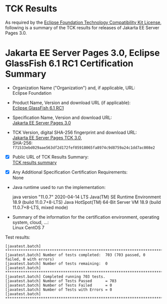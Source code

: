 TCK Results
===========

As required by the
[Eclipse Foundation Technology Compatibility Kit License](https://www.eclipse.org/legal/tck.php),
following is a summary of the TCK results for releases of Jakarta EE Server Pages 3.0.

# Jakarta EE Server Pages 3.0, Eclipse GlassFish 6.1 RC1 Certification Summary

- Organization Name ("Organization") and, if applicable, URL: <br/>
  Eclipse Foundation
  
- Product Name, Version and download URL (if applicable): <br/>
  [Eclipse GlassFish 6.1 RC1](https://download.eclipse.org/ee4j/glassfish/glassfish-6.1.0-RC1.zip)
  
- Specification Name, Version and download URL: <br/>
   [Jakarta EE Server Pages 3.0](https://jakarta.ee/specifications/pages/3.0/)
   
- TCK Version, digital SHA-256 fingerprint and download URL: <br/>
  [Jakarta EE Server Pages TCK 3.0](http://download.eclipse.org/ee4j/jakartaee-tck/jakartaee9-eftl/promoted/jakarta-pages-tck-3.0.1.zip),  
  SHA-256: `f71533ebd029aae563df2d172fef05918065fa8974c9d8759a24c1dd7ac008e2`

- [x] Public URL of TCK Results Summary: <br/>
  [TCK results summary](./TCK-Results-6.1-RC1)
  
- [x] Any Additional Specification Certification Requirements: <br/>
  None
  
- Java runtime used to run the implementation: <br/>
  
  java version "11.0.7" 2020-04-14 LTS
  Java(TM) SE Runtime Environment 18.9 (build 11.0.7+8-LTS)
  Java HotSpot(TM) 64-Bit Server VM 18.9 (build 11.0.7+8-LTS, mixed mode)
  
- Summary of the information for the certification environment, operating system, cloud, ...: <br/>
  Linux CentOS 7
  

Test results:

```
[javatest.batch] ********************************************************************************
[javatest.batch] Number of tests completed:  703 (703 passed, 0 failed, 0 with errors)
[javatest.batch] Number of tests remaining:  0
[javatest.batch] ********************************************************************************
[javatest.batch] Completed running 703 tests.
[javatest.batch] Number of Tests Passed      = 703
[javatest.batch] Number of Tests Failed      = 0
[javatest.batch] Number of Tests with Errors = 0
[javatest.batch] ********************************************************************************

```
